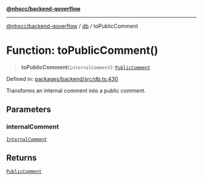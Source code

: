 [**@nhscc/backend-qoverflow**](../../README.md)

***

[@nhscc/backend-qoverflow](../../README.md) / [db](../README.md) / toPublicComment

# Function: toPublicComment()

> **toPublicComment**(`internalComment`): [`PublicComment`](../type-aliases/PublicComment.md)

Defined in: [packages/backend/src/db.ts:430](https://github.com/nhscc/qoverflow.api.hscc.bdpa.org/blob/427e25011f0e71265852f81f85026e1290417c2b/packages/backend/src/db.ts#L430)

Transforms an internal comment into a public comment.

## Parameters

### internalComment

[`InternalComment`](../type-aliases/InternalComment.md)

## Returns

[`PublicComment`](../type-aliases/PublicComment.md)
